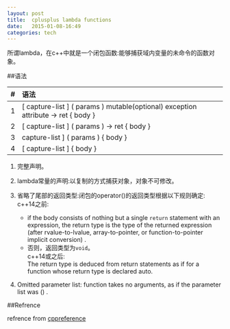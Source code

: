 ```yaml
---
layout: post
title:  cplusplus lambda functions
date:   2015-01-08-16:49  
categories: tech
---
```


所谓lambda，在c++中就是一个闭包函数:能够捕获域内变量的未命令的函数对象。

##语法  
    

|#|语法|  
|:--|:--|  
|1|[ capture-list ] ( params ) mutable(optional) exception attribute -> ret { body }|
|2|[ capture-list ] ( params ) -> ret { body } |
|3| capture-list ] ( params ) { body } |
|4|[ capture-list ] { body } |

1. 完整声明。  

2.	lambda常量的声明:以复制的方式捕获对象，对象不可修改。  

3.	省略了尾部的返回类型:闭包的operator()的返回类型根据以下规则确定:  
			 c++14之前:  
      * if the body consists of nothing but a single `return` statement with an expression, the return type is the type of the returned expression (after rvalue-to-lvalue, array-to-pointer, or function-to-pointer implicit conversion) .  
      * 否则，返回类型为`void`。  
c++14或之后:  
			 The return type is deduced from return statements as if for a function whose return type is declared auto. 

4.	Omitted parameter list: function takes no arguments, as if the parameter list was () .


##Refrence  

refrence from [cppreference](http://en.cppreference.com/w/cpp/language/lambda)  
